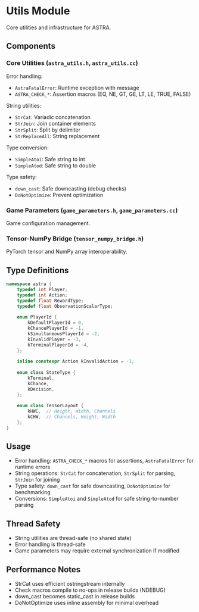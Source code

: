 # Utils Module

Core utilities and infrastructure for ASTRA.

## Components

### Core Utilities (`astra_utils.h`, `astra_utils.cc`)

Error handling:
- `AstraFatalError`: Runtime exception with message
- `ASTRA_CHECK_*`: Assertion macros (EQ, NE, GT, GE, LT, LE, TRUE, FALSE)

String utilities:
- `StrCat`: Variadic concatenation
- `StrJoin`: Join container elements
- `StrSplit`: Split by delimiter
- `StrReplaceAll`: String replacement

Type conversion:
- `SimpleAtoi`: Safe string to int
- `SimpleAtod`: Safe string to double

Type safety:
- `down_cast`: Safe downcasting (debug checks)
- `DoNotOptimize`: Prevent optimization

### Game Parameters (`game_parameters.h`, `game_parameters.cc`)

Game configuration management.

### Tensor-NumPy Bridge (`tensor_numpy_bridge.h`)

PyTorch tensor and NumPy array interoperability.

## Type Definitions

```cpp
namespace astra {
    typedef int Player;
    typedef int Action;
    typedef float RewardType;
    typedef float ObservationScalarType;
    
    enum PlayerId {
        kDefaultPlayerId = 0,
        kChancePlayerId = -1,
        kSimultaneousPlayerId = -2,
        kInvalidPlayer = -3,
        kTerminalPlayerId = -4,
    };
    
    inline constexpr Action kInvalidAction = -1;
    
    enum class StateType {
        kTerminal,
        kChance,
        kDecision,
    };
    
    enum class TensorLayout {
        kHWC,  // Height, Width, Channels
        kCHW,  // Channels, Height, Width
    };
}
```

## Usage

- Error handling: `ASTRA_CHECK_*` macros for assertions, `AstraFatalError` for runtime errors
- String operations: `StrCat` for concatenation, `StrSplit` for parsing, `StrJoin` for joining
- Type safety: `down_cast` for safe downcasting, `DoNotOptimize` for benchmarking
- Conversions: `SimpleAtoi` and `SimpleAtod` for safe string-to-number parsing

## Thread Safety

- String utilities are thread-safe (no shared state)
- Error handling is thread-safe
- Game parameters may require external synchronization if modified

## Performance Notes

- StrCat uses efficient ostringstream internally
- Check macros compile to no-ops in release builds (NDEBUG)
- down_cast becomes static_cast in release builds
- DoNotOptimize uses inline assembly for minimal overhead